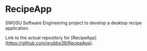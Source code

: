 # RecipeApp
SWOSU Software Engineering project to develop a desktop recipe application.

Link to the actual repository for [RecipeApp] (https://github.com/grubbs39/RecipeApp).
